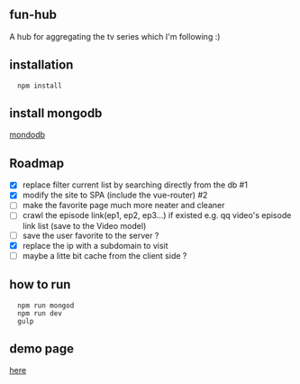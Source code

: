## fun-hub
A hub for aggregating the tv series which I'm following :)

## installation
```
  npm install
```

## install mongodb
[mondodb](https://www.mongodb.com/)

## Roadmap
- [x] replace filter current list by searching directly from the db #1
- [x] modify the site to SPA (include the vue-router) #2
- [ ] make the favorite page much more neater and cleaner
- [ ] crawl the episode link(ep1, ep2, ep3...) if existed e.g. qq video's episode link list (save to the Video model)
- [ ] save the user favorite to the server ?
- [x] replace the ip with a subdomain to visit
- [ ] maybe a litte bit cache from the client side ?
## how to run
```
  npm run mongod
  npm run dev
  gulp

```

## demo page
  [here](http://fun-hub.alexq.net)